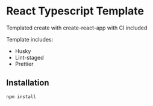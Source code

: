 # React Typescript Template

Templated create with create-react-app with CI included

Template includes:

- Husky
- Lint-staged
- Prettier

## Installation

```bash
npm install
```
